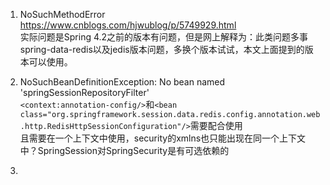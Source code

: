 
1.  NoSuchMethodError
 https://www.cnblogs.com/hjwublog/p/5749929.html  
 实际问题是Spring 4.2之前的版本有问题，但是网上解释为：此类问题多事spring-data-redis以及jedis版本问题，多换个版本试试，本文上面提到的版本可以使用。  


2. NoSuchBeanDefinitionException: No bean named 'springSessionRepositoryFilter'   
 `<context:annotation-config/>`和`<bean class="org.springframework.session.data.redis.config.annotation.web.http.RedisHttpSessionConfiguration"/>`需要配合使用  
 且需要在一个上下文中使用，security的xmlns也只能出现在同一个上下文中？SpringSession对SpringSecurity是有可选依赖的

3. 